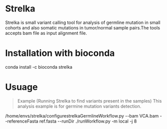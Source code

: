 # Strelka

Strelka is small variant calling tool for analysis of germline mutation in small cohorts and also somatic mutations in tumor/normal sample pairs.The tools accepts bam file as input alignment file.


# Installation with bioconda

conda install -c bioconda strelka

# Usuage

> Example (Running Strelka to find variants present in the samples)
This analysis example is for germine mutation variants detection.

/home/envs/strelka/configurestrelkaGermlineWorkflow.py --bam VCA.bam --referenceFasta ref.fasta --runDir ./runWorkflow.py -m local -j 8











